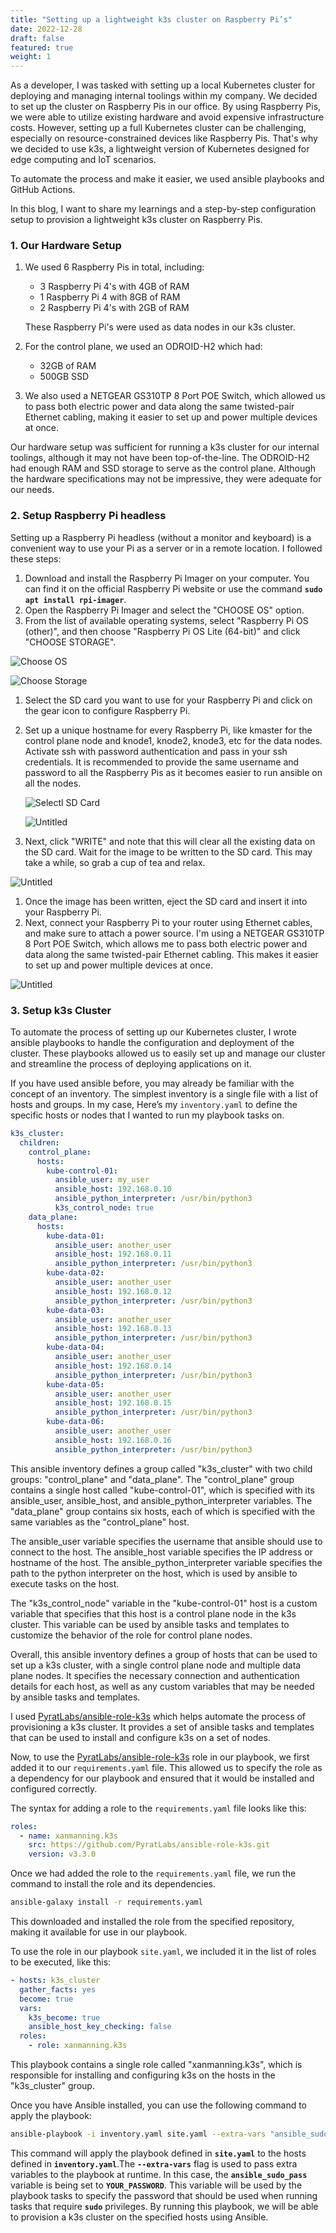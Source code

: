 ```yaml
---
title: "Setting up a lightweight k3s cluster on Raspberry Pi’s"
date: 2022-12-28
draft: false
featured: true
weight: 1
---
```

As a developer, I was tasked with setting up a local Kubernetes cluster for deploying and managing internal toolings within my company. We decided to set up the cluster on Raspberry Pis in our office. By using Raspberry Pis, we were able to utilize existing hardware and avoid expensive infrastructure costs. However, setting up a full Kubernetes cluster can be challenging, especially on resource-constrained devices like Raspberry Pis. That's why we decided to use k3s, a lightweight version of Kubernetes designed for edge computing and IoT scenarios.

To automate the process and make it easier, we used ansible playbooks and GitHub Actions.

In this blog, I want to share my learnings and a step-by-step configuration setup to provision a lightweight k3s cluster on Raspberry Pis.

### 1. Our Hardware Setup

1. We used 6 Raspberry Pis in total, including:
    - 3 Raspberry Pi 4's with 4GB of RAM
    - 1 Raspberry Pi 4 with 8GB of RAM
    - 2 Raspberry Pi 4's with 2GB of RAM
    
    These Raspberry Pi's were used as data nodes in our k3s cluster.
    
2. For the control plane, we used an ODROID-H2 which had:
    - 32GB of RAM
    - 500GB SSD
3. We also used a NETGEAR GS310TP 8 Port POE Switch, which allowed us to pass both electric power and data along the same twisted-pair Ethernet cabling, making it easier to set up and power multiple devices at once.

Our hardware setup was sufficient for running a k3s cluster for our internal toolings, although it may not have been top-of-the-line. The ODROID-H2 had enough RAM and SSD storage to serve as the control plane. Although the hardware specifications may not be impressive, they were adequate for our needs.

### 2. Setup Raspberry Pi headless

Setting up a Raspberry Pi headless (without a monitor and keyboard) is a convenient way to use your Pi as a server or in a remote location. I followed these steps:

1. Download and install the Raspberry Pi Imager on your computer. You can find it on the official Raspberry Pi website or use the command **`sudo apt install rpi-imager`**.
2. Open the Raspberry Pi Imager and select the "CHOOSE OS" option.
3. From the list of available operating systems, select "Raspberry Pi OS (other)", and then choose "Raspberry Pi OS Lite (64-bit)" and click "CHOOSE STORAGE".

![Choose OS](/images/blog/k3s-setup/choose_os.png)

![Choose Storage](/images/blog/k3s-setup/choose_storage.png)

1. Select the SD card you want to use for your Raspberry Pi and click on the gear icon to configure Raspberry Pi. 
2. Set up a unique hostname for every Raspberry Pi, like kmaster for the control plane node and knode1, knode2, knode3, etc for the data nodes. Activate ssh with password authentication and pass in your ssh credentials. It is recommended to provide the same username and password to all the Raspberry Pis as it becomes easier to run ansible on all the nodes.
    
    
    ![Selectl SD Card](/images/blog/k3s-setup/select_sd_card.png)
    
    ![Untitled](Setting%20up%20a%20lightweight%20k3s%20cluster%20on%20Raspberry%20%20acc02edabd0647798e8548c55e648198/Untitled%203.png)
    
3. Next, click "WRITE" and note that this will clear all the existing data on the SD card. Wait for the image to be written to the SD card. This may take a while, so grab a cup of tea and relax.

![Untitled](Setting%20up%20a%20lightweight%20k3s%20cluster%20on%20Raspberry%20%20acc02edabd0647798e8548c55e648198/Untitled%204.png)

1. Once the image has been written, eject the SD card and insert it into your Raspberry Pi.
2. Next, connect your Raspberry Pi to your router using Ethernet cables, and make sure to attach a power source. I'm using a NETGEAR GS310TP 8 Port POE Switch, which allows me to pass both electric power and data along the same twisted-pair Ethernet cabling. This makes it easier to set up and power multiple devices at once.

![Untitled](Setting%20up%20a%20lightweight%20k3s%20cluster%20on%20Raspberry%20%20acc02edabd0647798e8548c55e648198/Untitled%205.png)

 

### 3. Setup k3s Cluster

To automate the process of setting up our Kubernetes cluster, I wrote ansible playbooks to handle the configuration and deployment of the cluster. These playbooks allowed us to easily set up and manage our cluster and streamline the process of deploying applications on it.

If you have used ansible before, you may already be familiar with the concept of an inventory. The simplest inventory is a single file with a list of hosts and groups. In my case, Here’s my `inventory.yaml` to define the specific hosts or nodes that I wanted to run my playbook tasks on.

```yaml
k3s_cluster:
  children:
    control_plane:
      hosts:
        kube-control-01:
          ansible_user: my_user
          ansible_host: 192.168.0.10
          ansible_python_interpreter: /usr/bin/python3
          k3s_control_node: true
    data_plane:
      hosts:
        kube-data-01:
          ansible_user: another_user
          ansible_host: 192.168.0.11
          ansible_python_interpreter: /usr/bin/python3
        kube-data-02:
          ansible_user: another_user
          ansible_host: 192.168.0.12
          ansible_python_interpreter: /usr/bin/python3
        kube-data-03:
          ansible_user: another_user
          ansible_host: 192.168.0.13
          ansible_python_interpreter: /usr/bin/python3
        kube-data-04:
          ansible_user: another_user
          ansible_host: 192.168.0.14
          ansible_python_interpreter: /usr/bin/python3
        kube-data-05:
          ansible_user: another_user
          ansible_host: 192.168.0.15
          ansible_python_interpreter: /usr/bin/python3
        kube-data-06:
          ansible_user: another_user
          ansible_host: 192.168.0.16
          ansible_python_interpreter: /usr/bin/python3
```

This ansible inventory defines a group called "k3s_cluster" with two child groups: "control_plane" and "data_plane". The "control_plane" group contains a single host called "kube-control-01", which is specified with its ansible_user, ansible_host, and ansible_python_interpreter variables. The "data_plane" group contains six hosts, each of which is specified with the same variables as the "control_plane" host.

The ansible_user variable specifies the username that ansible should use to connect to the host. The ansible_host variable specifies the IP address or hostname of the host. The ansible_python_interpreter variable specifies the path to the python interpreter on the host, which is used by ansible to execute tasks on the host.

The "k3s_control_node" variable in the "kube-control-01" host is a custom variable that specifies that this host is a control plane node in the k3s cluster. This variable can be used by ansible tasks and templates to customize the behavior of the role for control plane nodes.

Overall, this ansible inventory defines a group of hosts that can be used to set up a k3s cluster, with a single control plane node and multiple data plane nodes. It specifies the necessary connection and authentication details for each host, as well as any custom variables that may be needed by ansible tasks and templates.

I used [PyratLabs/ansible-role-k3s](https://github.com/PyratLabs/ansible-role-k3s) which helps automate the process of provisioning a k3s cluster. It provides a set of ansible tasks and templates that can be used to install and configure k3s on a set of nodes.

Now, to use the [PyratLabs/ansible-role-k3s](https://github.com/PyratLabs/ansible-role-k3s) role in our playbook, we first added it to our `requirements.yaml` file. This allowed us to specify the role as a dependency for our playbook and ensured that it would be installed and configured correctly.

The syntax for adding a role to the `requirements.yaml` file looks like this:

```yaml
roles:
  - name: xanmanning.k3s
    src: https://github.com/PyratLabs/ansible-role-k3s.git
    version: v3.3.0
```

Once we had added the role to the `requirements.yaml` file, we run the command to install the role and its dependencies. 

```bash
ansible-galaxy install -r requirements.yaml
```

This downloaded and installed the role from the specified repository, making it available for use in our playbook.

To use the role in our playbook `site.yaml`, we included it in the list of roles to be executed, like this:

```yaml
- hosts: k3s_cluster
  gather_facts: yes
  become: true
  vars:
    k3s_become: true
    ansible_host_key_checking: false
  roles:
    - role: xanmanning.k3s
```

This playbook contains a single role called "xanmanning.k3s", which is responsible for installing and configuring k3s on the hosts in the "k3s_cluster" group.

Once you have Ansible installed, you can use the following command to apply the playbook:

```bash
ansible-playbook -i inventory.yaml site.yaml --extra-vars "ansible_sudo_pass=YOUR_PASSWORD"
```

This command will apply the playbook defined in **`site.yaml`** to the hosts defined in **`inventory.yaml`**.The **`--extra-vars`** flag is used to pass extra variables to the playbook at runtime. In this case, the **`ansible_sudo_pass`** variable is being set to **`YOUR_PASSWORD`**. This variable will be used by the playbook tasks to specify the password that should be used when running tasks that require **`sudo`** privileges. By running this playbook, we will be able to provision a k3s cluster on the specified hosts using Ansible.